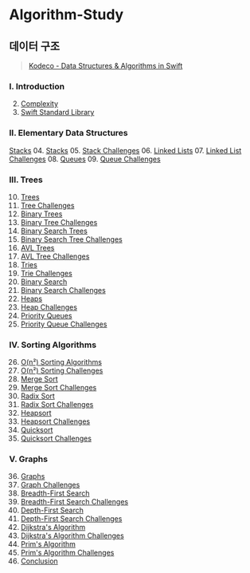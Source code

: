 # Algorithm-Study

## 데이터 구조

> [Kodeco - Data Structures & Algorithms in Swift](https://www.kodeco.com/books/data-structures-algorithms-in-swift)

### I. Introduction

02. [Complexity](https://github.com/nomatterjun/Algorithm-Study/blob/main/02.%20Complexity.md)
03. [Swift Standard Library](https://github.com/nomatterjun/Algorithm-Study/blob/main/03.%20Swift%20Standard%20Library.md)

### II. Elementary Data Structures

[Stacks](https://github.com/nomatterjun/Algorithm-Study/blob/main/Data%20Structure/Stacks.swift)
04. [Stacks](https://github.com/nomatterjun/Algorithm-Study/blob/main/04.%20Stacks.md)
05. [Stack Challenges](https://github.com/nomatterjun/Algorithm-Study/tree/main/alg-materials-editions-4.0/05-stacks-challenge/projects)
06. [Linked Lists](https://github.com/nomatterjun/Algorithm-Study/blob/main/06.%20Linked%20Lists.md)
07. [Linked List Challenges]()
08. [Queues]()
09. [Queue Challenges]()

### III. Trees

10. [Trees]()
11. [Tree Challenges]()
12. [Binary Trees]()
13. [Binary Tree Challenges]()
14. [Binary Search Trees]()
15. [Binary Search Tree Challenges]()
16. [AVL Trees]()
17. [AVL Tree Challenges]()
18. [Tries]()
19. [Trie Challenges]()
20. [Binary Search]()
21. [Binary Search Challenges]()
22. [Heaps]()
23. [Heap Challenges]()
24. [Priority Queues]()
25. [Priority Queue Challenges]()

### IV. Sorting Algorithms

26. [O(n²) Sorting Algorithms]()
27. [O(n²) Sorting Challenges]()
28. [Merge Sort]()
29. [Merge Sort Challenges]()
30. [Radix Sort]()
31. [Radix Sort Challenges]()
32. [Heapsort]()
33. [Heapsort Challenges]()
34. [Quicksort]()
35. [Quicksort Challenges]()

### V. Graphs

36. [Graphs]()
37. [Graph Challenges]()
38. [Breadth-First Search]()
39. [Breadth-First Search Challenges]()
40. [Depth-First Search]()
41. [Depth-First Search Challenges]()
42. [Dijkstra's Algorithm]()
43. [Dijkstra's Algorithm Challenges]()
44. [Prim's Algorithm]()
45. [Prim's Algorithm Challenges]()
46. [Conclusion]()
